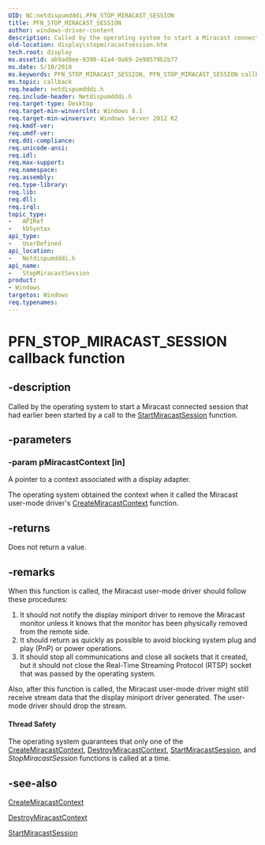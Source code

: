 ```yaml
---
UID: NC:netdispumdddi.PFN_STOP_MIRACAST_SESSION
title: PFN_STOP_MIRACAST_SESSION
author: windows-driver-content
description: Called by the operating system to start a Miracast connected session that had earlier been started by a call to the StartMiracastSession function.
old-location: display\stopmiracastsession.htm
tech.root: display
ms.assetid: ab9ad8ee-9390-41a4-9a69-2e98579b2b77
ms.date: 5/10/2018
ms.keywords: PFN_STOP_MIRACAST_SESSION, PFN_STOP_MIRACAST_SESSION callback, StopMiracastSession, StopMiracastSession callback function [Display Devices], display.stopmiracastsession, netdispumdddi/StopMiracastSession
ms.topic: callback
req.header: netdispumdddi.h
req.include-header: Netdispumdddi.h
req.target-type: Desktop
req.target-min-winverclnt: Windows 8.1
req.target-min-winversvr: Windows Server 2012 R2
req.kmdf-ver: 
req.umdf-ver: 
req.ddi-compliance: 
req.unicode-ansi: 
req.idl: 
req.max-support: 
req.namespace: 
req.assembly: 
req.type-library: 
req.lib: 
req.dll: 
req.irql: 
topic_type:
-	APIRef
-	kbSyntax
api_type:
-	UserDefined
api_location:
-	Netdispumdddi.h
api_name:
-	StopMiracastSession
product:
- Windows
targetos: Windows
req.typenames: 
---
```


# PFN_STOP_MIRACAST_SESSION callback function


## -description


Called by the operating system to start a Miracast connected session that had earlier been started by a call to the <a href="https://msdn.microsoft.com/2778d9d0-7f97-416f-a5ae-3754b17e8a29">StartMiracastSession</a> function.


## -parameters




### -param pMiracastContext [in]

A pointer to a context associated with a display adapter.

The operating system obtained the context when it called the Miracast user-mode driver's <a href="https://msdn.microsoft.com/3b10ddd9-a48d-4f96-b35e-db017d1f9583">CreateMiracastContext</a> function.


## -returns



Does not return a value.




## -remarks



When this function is called, the Miracast user-mode driver should follow these procedures:

<ol>
<li>It should not notify the display miniport driver to remove the Miracast monitor unless it knows that the monitor has been physically removed from the remote side.</li>
<li>It should return as quickly as possible to avoid blocking system plug and play (PnP) or power operations.</li>
<li>It should stop all communications and close all sockets that it created, but it should not close the Real-Time Streaming Protocol (RTSP) socket that was passed by the operating system.</li>
</ol>
Also, after this function is called, the Miracast user-mode driver might still receive stream data that the display miniport driver generated. The user-mode driver should drop the stream.


#### Thread Safety

The operating system guarantees that only one of the <a href="https://msdn.microsoft.com/3b10ddd9-a48d-4f96-b35e-db017d1f9583">CreateMiracastContext</a>, <a href="https://msdn.microsoft.com/1b155e15-1e4e-45bb-98cc-f1c19923ed2c">DestroyMiracastContext</a>, <a href="https://msdn.microsoft.com/2778d9d0-7f97-416f-a5ae-3754b17e8a29">StartMiracastSession</a>, and <i>StopMiracastSession</i> functions is called at a time.




## -see-also




<a href="https://msdn.microsoft.com/3b10ddd9-a48d-4f96-b35e-db017d1f9583">CreateMiracastContext</a>



<a href="https://msdn.microsoft.com/1b155e15-1e4e-45bb-98cc-f1c19923ed2c">DestroyMiracastContext</a>



<a href="https://msdn.microsoft.com/2778d9d0-7f97-416f-a5ae-3754b17e8a29">StartMiracastSession</a>
 

 

